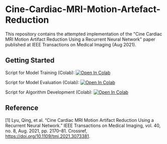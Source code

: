 # Cine-Cardiac-MRI-Motion-Artefact-Reduction
This repository contains the attempted implementation of the "Cine Cardiac MRI Motion Artifact Reduction Using a Recurrent Neural Network" paper published at IEEE Transactions on Medical Imaging (Aug 2021).

## Getting Started

Script for Model Training (Colab):
[![Open In Colab](https://colab.research.google.com/assets/colab-badge.svg)](https://colab.research.google.com/github/Jathurshan0330/Cine-Cardiac-MRI-Motion-Artefact-Reduction/blob/master/Training_Recurrent_Generative_Adversarial_Network.ipynb)

Script for Model Evaluation (Colab):
[![Open In Colab](https://colab.research.google.com/assets/colab-badge.svg)](https://colab.research.google.com/github/Jathurshan0330/Cine-Cardiac-MRI-Motion-Artefact-Reduction/blob/master/Evaluation_Recurrent_Generative_Adversarial_Network.ipynb)

Script for Algorithm Development (Colab):
[![Open In Colab](https://colab.research.google.com/assets/colab-badge.svg)](https://colab.research.google.com/github/Jathurshan0330/Cine-Cardiac-MRI-Motion-Artefact-Reduction/blob/master/Cine_Cardiac_MRI_Motion_Artifact_Reduction_Using_a_Recurrent_Neural_Network.ipynb)


## Reference
[1] Lyu, Qing, et al. “Cine Cardiac MRI Motion Artifact Reduction Using a Recurrent Neural Network.” IEEE Transactions on Medical Imaging, vol. 40, no. 8, Aug. 2021, pp. 2170–81. Crossref, https://doi.org/10.1109/tmi.2021.3073381.
